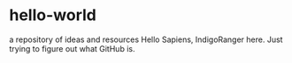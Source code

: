 # hello-world
a repository of ideas and resources
Hello Sapiens,
IndigoRanger here. Just trying to figure out what GitHub is.
